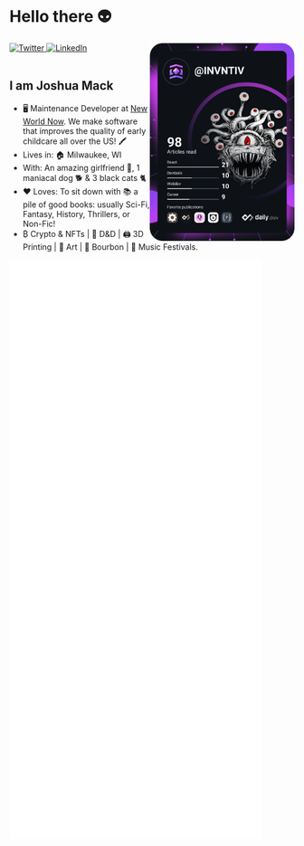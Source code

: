 # Hello there 👽

<div align="left">
  <a href="https://twitter.com/">
    <img
      src="https://img.shields.io/twitter/follow/_indras_net_?label=Twitter&logo=twitter&style=flat-square&color=1da1f2&logoColor=ffffff"
      alt="Twitter"
    />
  </a>
  <a href="https://www.linkedin.com/in/joshua-mack/">
    <img
      src="https://img.shields.io/static/v1?logo=linkedin&style=flat-square&color=0072b1&label=LinkedIn&message=%E2%98%86"
      alt="LinkedIn"
    />
  </a>

  <a href="https://api.daily.dev/get?r=invntiv" target="_blank">
    <img
      width="256"
      align="right"
      src="https://github.com/invntiv/invntiv/blob/main/devcard.svg"
    />
  </a>
</div>

<br />

## I am Joshua Mack

- 🖥️ Maintenance Developer at [New World Now](https://www.newworldnow.com/). We make software that improves the quality of early childcare all over the US! 🖍️
- Lives in: 🏠 Milwaukee, WI
- With: An amazing girlfriend 👩, 1 maniacal dog 🐕 & 3 black cats 🐈
- ❤️ Loves: To sit down with 📚 a pile of good books: usually Sci-Fi, Fantasy, History, Thrillers, or Non-Fic!
- ₿ Crypto & NFTs | 🐉 D&D | 🖨️ 3D Printing | 🎨 Art | 🥃 Bourbon | 🎵 Music Festivals.


![Metrics](https://github.com/invntiv/invntiv/blob/main/github-metrics.svg)


